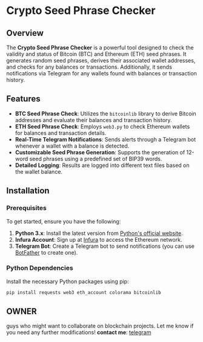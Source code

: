 

# Crypto Seed Phrase Checker


## Overview

The **Crypto Seed Phrase Checker** is a powerful tool designed to check the validity and status of Bitcoin (BTC) and Ethereum (ETH) seed phrases. It generates random seed phrases, derives their associated wallet addresses, and checks for any balances or transactions. Additionally, it sends notifications via Telegram for any wallets found with balances or transaction history.

## Features

- **BTC Seed Phrase Check**: Utilizes the `bitcoinlib` library to derive Bitcoin addresses and evaluate their balances and transaction history.
- **ETH Seed Phrase Check**: Employs `web3.py` to check Ethereum wallets for balances and transaction details.
- **Real-Time Telegram Notifications**: Sends alerts through a Telegram bot whenever a wallet with a balance is detected.
- **Customizable Seed Phrase Generation**: Supports the generation of 12-word seed phrases using a predefined set of BIP39 words.
- **Detailed Logging**: Results are logged into different text files based on the wallet balance.

## Installation

### Prerequisites

To get started, ensure you have the following:

1. **Python 3.x**: Install the latest version from [Python's official website](https://www.python.org/downloads/).
2. **Infura Account**: Sign up at [Infura](https://infura.io/) to access the Ethereum network.
3. **Telegram Bot**: Create a Telegram bot to send notifications (you can use [BotFather](https://t.me/botfather) to create one).

### Python Dependencies

Install the necessary Python packages using pip:

```bash
pip install requests web3 eth_account colorama bitcoinlib
```
## OWNER

guys who might want to collaborate on blockchain projects. Let me know if you need any further modifications!
**contact me**: [telegram](https://t.me/nouredinekn)
